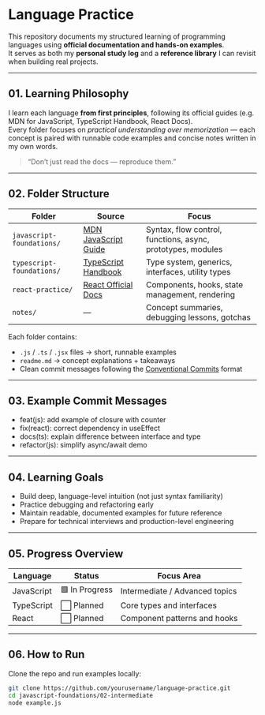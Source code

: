 # Language Practice

This repository documents my structured learning of programming languages using **official documentation and hands-on examples**.  
It serves as both my **personal study log** and a **reference library** I can revisit when building real projects.

---

## 01. Learning Philosophy

I learn each language **from first principles**, following its official guides (e.g. MDN for JavaScript, TypeScript Handbook, React Docs).  
Every folder focuses on *practical understanding over memorization* — each concept is paired with runnable code examples and concise notes written in my own words.

> “Don’t just read the docs — reproduce them.”

---

## 02. Folder Structure

| Folder | Source | Focus |
|--------|---------|-------|
| `javascript-foundations/` | [MDN JavaScript Guide](https://developer.mozilla.org/en-US/docs/Web/JavaScript/Guide) | Syntax, flow control, functions, async, prototypes, modules |
| `typescript-foundations/` | [TypeScript Handbook](https://www.typescriptlang.org/docs/handbook/intro.html) | Type system, generics, interfaces, utility types |
| `react-practice/` | [React Official Docs](https://react.dev/learn) | Components, hooks, state management, rendering |
| `notes/` | — | Concept summaries, debugging lessons, gotchas |

Each folder contains:
- `.js` / `.ts` / `.jsx` files → short, runnable examples  
- `readme.md` → concept explanations + takeaways  
- Clean commit messages following the [Conventional Commits](https://www.conventionalcommits.org/) format

---

## 03. Example Commit Messages
- feat(js): add example of closure with counter
- fix(react): correct dependency in useEffect
- docs(ts): explain difference between interface and type
- refactor(js): simplify async/await demo

---

## 04. Learning Goals

- Build deep, language-level intuition (not just syntax familiarity)  
- Practice debugging and refactoring early  
- Maintain readable, documented examples for future reference  
- Prepare for technical interviews and production-level engineering

---

## 05. Progress Overview

| Language | Status | Focus Area |
|-----------|---------|-------------|
| JavaScript | 🟩 In Progress | Intermediate / Advanced topics |
| TypeScript | ⬜ Planned | Core types and interfaces |
| React | ⬜ Planned | Component patterns and hooks |

---

## 06. How to Run

Clone the repo and run examples locally:
```bash
git clone https://github.com/yourusername/language-practice.git
cd javascript-foundations/02-intermediate
node example.js


